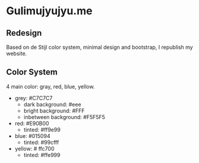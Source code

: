 Gulimujyujyu.me
===============

Redesign
-------

Based on de Stijl color system, minimal design and bootstrap, I republish my website.

Color System
--------
4 main color: gray, red, blue, yellow.

- grey: #C7C7C7
  - dark background: #eee
  - bright background: #FFF
  - inbetween background: #F5F5F5
- red: #E90B00
  - tinted: #ff9e99
- blue: #015094
  - tinted: #99cfff
- yellow: # ffc700
  - tinted: #ffe999